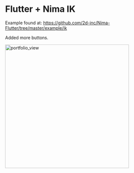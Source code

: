 # Flutter + Nima IK

Example found at: https://github.com/2d-inc/Nima-Flutter/tree/master/example/ik

Added more buttons.

<img width="400" alt="portfolio_view" src="assets/untitled.gif">

